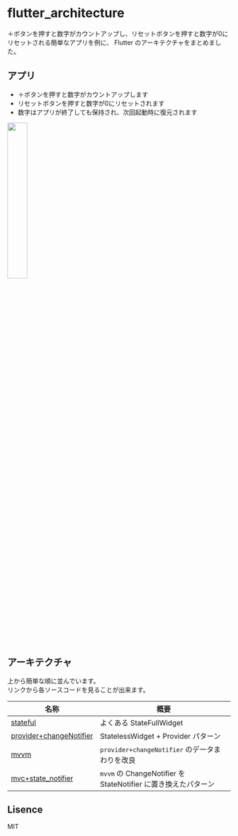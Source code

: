 # flutter_architecture

＋ボタンを押すと数字がカウントアップし、リセットボタンを押すと数字が0にリセットされる簡単なアプリを例に、 Flutter のアーキテクチャをまとめました。

## アプリ

* ＋ボタンを押すと数字がカウントアップします
* リセットボタンを押すと数字が0にリセットされます
* 数字はアプリが終了しても保持され、次回起動時に復元されます

<img width="30%" src="https://user-images.githubusercontent.com/13707135/86941163-98187080-c17e-11ea-9da7-6d93c4208b2c.gif">

## アーキテクチャ

上から簡単な順に並んでいます。  
リンクから各ソースコードを見ることが出来ます。

名称|概要
--|--
[stateful](https://github.com/keyber-inc/flutter_architecture/tree/stateful)|よくある StateFullWidget
[provider+changeNotifier](https://github.com/keyber-inc/flutter_architecture/tree/provider+changeNotifier)|StatelessWidget + Provider パターン
[mvvm](https://github.com/keyber-inc/flutter_architecture/tree/mvvm)|`provider+changeNotifier` のデータまわりを改良
[mvc+state_notifier](https://github.com/keyber-inc/flutter_architecture/tree/mvc+state_notifier)|`mvvm` の ChangeNotifier を StateNotifier に置き換えたパターン

## Lisence

MIT
